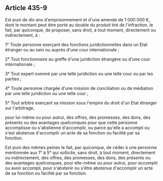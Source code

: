 Article 435-9
----
Est puni de dix ans d'emprisonnement et d'une amende de 1 000 000 €, dont le
montant peut être porté au double du produit tiré de l'infraction, le fait, par
quiconque, de proposer, sans droit, à tout moment, directement ou indirectement,
à :

1° Toute personne exerçant des fonctions juridictionnelles dans un Etat étranger
ou au sein ou auprès d'une cour internationale ;

2° Tout fonctionnaire au greffe d'une juridiction étrangère ou d'une cour
internationale ;

3° Tout expert nommé par une telle juridiction ou une telle cour ou par les
parties ;

4° Toute personne chargée d'une mission de conciliation ou de médiation par une
telle juridiction ou une telle cour ;

5° Tout arbitre exerçant sa mission sous l'empire du droit d'un Etat étranger
sur l'arbitrage,

pour lui-même ou pour autrui, des offres, des promesses, des dons, des présents
ou des avantages quelconques pour que cette personne accomplisse ou s'abstienne
d'accomplir, ou parce qu'elle a accompli ou s'est abstenue d'accomplir un acte
de sa fonction ou facilité par sa fonction.

Est puni des mêmes peines le fait, par quiconque, de céder à une personne
mentionnée aux 1° à 5° qui sollicite, sans droit, à tout moment, directement ou
indirectement, des offres, des promesses, des dons, des présents ou des
avantages quelconques, pour elle-même ou pour autrui, pour accomplir ou avoir
accompli, pour s'abstenir ou s'être abstenue d'accomplir un acte de sa fonction
ou facilité par sa fonction.
